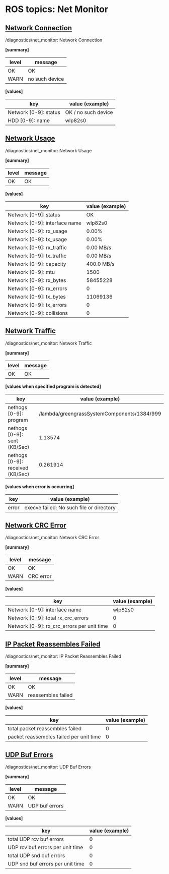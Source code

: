 # ROS topics: Net Monitor

## <u>Network Connection</u>

/diagnostics/net_monitor: Network Connection

<b>[summary]</b>

| level | message        |
| ----- | -------------- |
| OK    | OK             |
| WARN  | no such device |

<b>[values]</b>

| key                   | value (example)     |
| --------------------- | ------------------- |
| Network [0-9]: status | OK / no such device |
| HDD [0-9]: name       | wlp82s0             |

## <u>Network Usage</u>

/diagnostics/net_monitor: Network Usage

<b>[summary]</b>

| level | message |
| ----- | ------- |
| OK    | OK      |

<b>[values]</b>

| key                           | value (example) |
| ----------------------------- | --------------- |
| Network [0-9]: status         | OK              |
| Network [0-9]: interface name | wlp82s0         |
| Network [0-9]: rx_usage       | 0.00%           |
| Network [0-9]: tx_usage       | 0.00%           |
| Network [0-9]: rx_traffic     | 0.00 MB/s       |
| Network [0-9]: tx_traffic     | 0.00 MB/s       |
| Network [0-9]: capacity       | 400.0 MB/s      |
| Network [0-9]: mtu            | 1500            |
| Network [0-9]: rx_bytes       | 58455228        |
| Network [0-9]: rx_errors      | 0               |
| Network [0-9]: tx_bytes       | 11069136        |
| Network [0-9]: tx_errors      | 0               |
| Network [0-9]: collisions     | 0               |

## <u>Network Traffic</u>

/diagnostics/net_monitor: Network Traffic

<b>[summary]</b>

| level | message |
| ----- | ------- |
| OK    | OK      |

<b>[values when specified program is detected]</b>

| key                              | value (example)                             |
| -------------------------------- | ------------------------------------------- |
| nethogs [0-9]: program           | /lambda/greengrassSystemComponents/1384/999 |
| nethogs [0-9]: sent (KB/Sec)     | 1.13574                                     |
| nethogs [0-9]: received (KB/Sec) | 0.261914                                    |

<b>[values when error is occurring]</b>

| key   | value (example)                          |
| ----- | ---------------------------------------- |
| error | execve failed: No such file or directory |

## <u>Network CRC Error</u>

/diagnostics/net_monitor: Network CRC Error

<b>[summary]</b>

| level | message   |
| ----- | --------- |
| OK    | OK        |
| WARN  | CRC error |

<b>[values]</b>

| key                                        | value (example) |
| ------------------------------------------ | --------------- |
| Network [0-9]: interface name              | wlp82s0         |
| Network [0-9]: total rx_crc_errors         | 0               |
| Network [0-9]: rx_crc_errors per unit time | 0               |

## <u>IP Packet Reassembles Failed</u>

/diagnostics/net_monitor: IP Packet Reassembles Failed

<b>[summary]</b>

| level | message            |
| ----- | ------------------ |
| OK    | OK                 |
| WARN  | reassembles failed |

<b>[values]</b>

| key                                     | value (example) |
| --------------------------------------- | --------------- |
| total packet reassembles failed         | 0               |
| packet reassembles failed per unit time | 0               |

## <u>UDP Buf Errors</u>

/diagnostics/net_monitor: UDP Buf Errors

<b>[summary]</b>

| level | message        |
| ----- | -------------- |
| OK    | OK             |
| WARN  | UDP buf errors |

<b>[values]</b>

| key                              | value (example) |
| -------------------------------- | --------------- |
| total UDP rcv buf errors         | 0               |
| UDP rcv buf errors per unit time | 0               |
| total UDP snd buf errors         | 0               |
| UDP snd buf errors per unit time | 0               |
